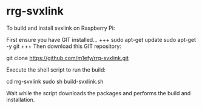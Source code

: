 # rrg-svxlink

To build and install svxlink on Raspberry Pi:

First ensure you have GIT installed...
+++
sudo apt-get update
sudo apt-get -y git
+++
Then download this GIT repository:

git clone https://github.com/m1efy/rrg-svxlink.git

Execute the shell script to run the build:

cd rrg-svxlink
sudo sh build-svxlink.sh

Wait while the script downloads the packages and performs the build and installation.

